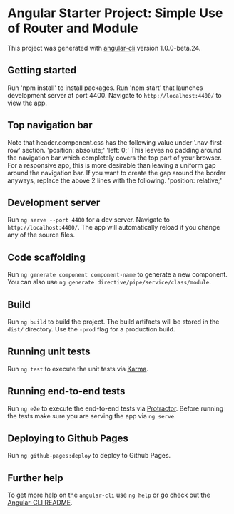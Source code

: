 # Angular Starter Project: Simple Use of Router and Module

This project was generated with [angular-cli](https://github.com/angular/angular-cli) version 1.0.0-beta.24.

## Getting started
Run 'npm install' to install packages.
Run 'npm start' that launches development server at port 4400.
Navigate to `http://localhost:4400/` to view the app.

## Top navigation bar
Note that header.component.css has the following value under '.nav-first-row' section.
  'position: absolute;'
  'left: 0;'
This leaves no padding around the navigation bar which completely covers the top part of your browser. For a responsive app, this is more desirable than leaving a uniform gap around the navigation bar. If you want to create the gap around the border anyways, replace the above 2 lines with the following.
  'position: relative;'

## Development server
Run `ng serve --port 4400` for a dev server. Navigate to `http://localhost:4400/`. The app will automatically reload if you change any of the source files.

## Code scaffolding

Run `ng generate component component-name` to generate a new component. You can also use `ng generate directive/pipe/service/class/module`.

## Build

Run `ng build` to build the project. The build artifacts will be stored in the `dist/` directory. Use the `-prod` flag for a production build.

## Running unit tests

Run `ng test` to execute the unit tests via [Karma](https://karma-runner.github.io).

## Running end-to-end tests

Run `ng e2e` to execute the end-to-end tests via [Protractor](http://www.protractortest.org/).
Before running the tests make sure you are serving the app via `ng serve`.

## Deploying to Github Pages

Run `ng github-pages:deploy` to deploy to Github Pages.

## Further help

To get more help on the `angular-cli` use `ng help` or go check out the [Angular-CLI README](https://github.com/angular/angular-cli/blob/master/README.md).
